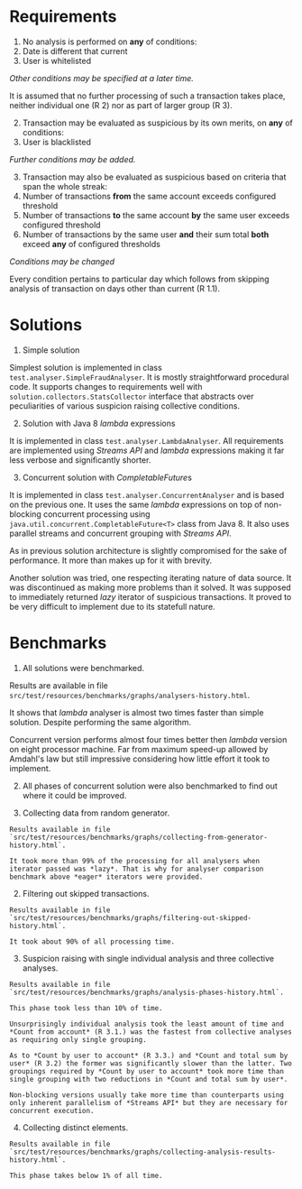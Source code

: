 Requirements
============

1. No analysis is performed on **any** of conditions:
  1. Date is different that current
  2. User is whitelisted
  
  *Other conditions may be specified at a later time.*
  
  It is assumed that no further processing of such a transaction takes place, neither individual one (R 2) nor as part of larger group (R 3). 
  
2. Transaction may be evaluated as suspicious by its own merits, on **any** of conditions:
  1. User is blacklisted
  
  *Further conditions may be added.* 

3. Transaction may also be evaluated as suspicious based on criteria that span the whole streak:
  1. Number of transactions **from** the same account exceeds configured threshold
  2. Number of transactions **to** the same account **by** the same user exceeds configured threshold
  3. Number of transactions by the same user **and** their sum total **both** exceed **any** of configured thresholds
    
  *Conditions may be changed*
  
  Every condition pertains to particular day which follows from skipping analysis of transaction on days other than current (R 1.1).
  
  
Solutions
=========

1. Simple solution
  
  Simplest solution is implemented in class `test.analyser.SimpleFraudAnalyser`. It is mostly straightforward procedural code. It supports changes to requirements well with `solution.collectors.StatsCollector` interface that abstracts over peculiarities of various suspicion raising collective conditions.
  
2. Solution with Java 8 *lambda* expressions

  It is implemented in class `test.analyser.LambdaAnalyser`. All requirements are implemented using *Streams API* and *lambda* expressions making it far less verbose and significantly shorter.
  
3. Concurrent solution with *CompletableFuture*s

  It is implemented in class `test.analyser.ConcurrentAnalyser` and is based on the previous one. It uses the same *lambda* expressions on top of non-blocking concurrent processing using `java.util.concurrent.CompletableFuture<T>` class from Java 8. It also uses parallel streams and concurrent grouping with *Streams API*.
  
  As in previous solution architecture is slightly compromised for the sake of performance. It more than makes up for it with brevity.
  

Another solution was tried, one respecting iterating nature of data source. It was discontinued as making more problems than it solved. It was supposed to immediately returned *lazy* iterator of suspicious transactions. It proved to be very difficult to implement due to its statefull nature.

Benchmarks
==========

1. All solutions were benchmarked. 
  
  Results are available in file `src/test/resources/benchmarks/graphs/analysers-history.html`. 
  
  It shows that *lambda* analyser is almost two times faster than simple solution. Despite performing the same algorithm.
  
  Concurrent version performs almost four times better then *lambda* version on eight processor machine. Far from maximum speed-up allowed by Amdahl's law but still impressive considering how little effort it took to implement.
  
2. All phases of concurrent solution were also benchmarked to find out where it could be improved.
  
  1. Collecting data from random generator.
   	
   	Results available in file `src/test/resources/benchmarks/graphs/collecting-from-generator-history.html`.
   	
   	It took more than 99% of the processing for all analysers when iterator passed was *lazy*. That is why for analyser comparison benchmark above *eager* iterators were provided.
   	
  2. Filtering out skipped transactions.
   	
   	Results available in file `src/test/resources/benchmarks/graphs/filtering-out-skipped-history.html`.
   	
   	It took about 90% of all processing time.
   	
  3. Suspicion raising with single individual analysis and three collective analyses.
   	
   	Results available in file `src/test/resources/benchmarks/graphs/analysis-phases-history.html`.
   	
   	This phase took less than 10% of time.
   	
   	Unsurprisingly individual analysis took the least amount of time and *Count from account* (R 3.1.) was the fastest from collective analyses as requiring only single grouping. 
   	
   	As to *Count by user to account* (R 3.3.) and *Count and total sum by user* (R 3.2) the former was significantly slower than the latter. Two groupings required by *Count by user to account* took more time than single grouping with two reductions in *Count and total sum by user*.
   	
   	Non-blocking versions usually take more time than counterparts using only inherent parallelism of *Streams API* but they are necessary for concurrent execution.
   	
  4. Collecting distinct elements.
   	
   	Results available in file `src/test/resources/benchmarks/graphs/collecting-analysis-results-history.html`.
   	
   	This phase takes below 1% of all time.